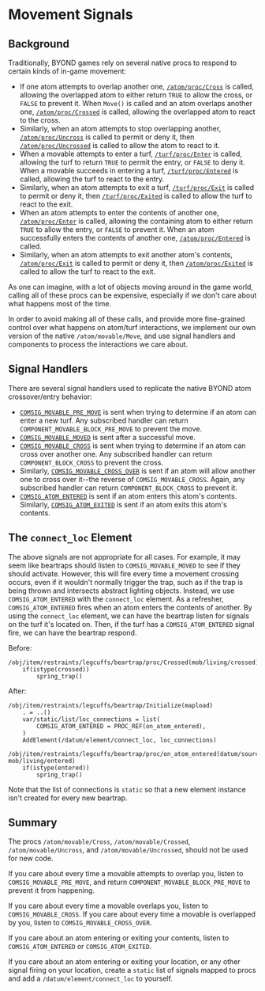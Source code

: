 # Movement Signals

## Background

Traditionally, BYOND games rely on several native procs to respond to certain
kinds of in-game movement:

- If one atom attempts to overlap another one, [`/atom/proc/Cross`][cross] is called,
  allowing the overlapped atom to either return `TRUE` to allow the cross, or
  `FALSE` to prevent it. When `Move()` is called and an atom overlaps another
  one, [`/atom/proc/Crossed`][crossed] is called, allowing the overlapped atom to react
  to the cross.
- Similarly, when an atom attempts to stop overlapping another,
  [`/atom/proc/Uncross`][uncross] is called to permit or deny it, then
  [`/atom/proc/Uncrossed`][uncrossed] is called to allow the atom to react to it.
- When a movable attempts to enter a turf, [`/turf/proc/Enter`][enter] is called,
  allowing the turf to return `TRUE` to permit the entry, or `FALSE` to deny it.
  When a movable succeeds in entering a turf, [`/turf/proc/Entered`][entered] is
  called, allowing the turf to react to the entry.
- Similarly, when an atom attempts to exit a turf, [`/turf/proc/Exit`][exit] is
  called to permit or deny it, then [`/turf/proc/Exited`][exited] is called to allow
  the turf to react to the exit.
- When an atom attempts to enter the contents of another one,
  [`/atom/proc/Enter`][atom_enter] is called, allowing the containing atom to
  either return `TRUE` to allow the entry, or `FALSE` to prevent it. When an
  atom successfully enters the contents of another one,
  [`/atom/proc/Entered`][atom_entered] is called.
- Similarly, when an atom attempts to exit another atom's contents,
  [`/atom/proc/Exit`][atom_exit] is called to permit or deny it, then
  [`/atom/proc/Exited`][atom_exited] is called to allow the turf to react to the
  exit.

As one can imagine, with a lot of objects moving around in the game world,
calling all of these procs can be expensive, especially if we don't care about
what happens most of the time.

In order to avoid making all of these calls, and provide more fine-grained
control over what happens on atom/turf interactions, we implement our own
version of the native `/atom/movable/Move`, and use signal handlers and
components to process the interactions we care about.

[cross]: https://secure.byond.com/docs/ref/#/atom/proc/Cross
[crossed]: https://secure.byond.com/docs/ref/#/atom/proc/Crossed
[uncross]: https://secure.byond.com/docs/ref/#/atom/proc/Uncross
[uncrossed]: https://secure.byond.com/docs/ref/#/atom/proc/Uncrossed
[enter]: https://secure.byond.com/docs/ref/#/turf/proc/Enter
[entered]: https://secure.byond.com/docs/ref/#/turf/proc/Entered
[exit]: https://secure.byond.com/docs/ref/#/turf/proc/Exit
[exited]: https://secure.byond.com/docs/ref/#/turf/proc/Exited
[atom_enter]: https://secure.byond.com/docs/ref/#/atom/proc/Enter
[atom_entered]: https://secure.byond.com/docs/ref/#/atom/proc/Entered
[atom_exit]: https://secure.byond.com/docs/ref/#/atom/proc/Exit
[atom_exited]: https://secure.byond.com/docs/ref/#/atom/proc/Exited

## Signal Handlers

There are several signal handlers used to replicate the native BYOND atom
crossover/entry behavior:

- [`COMSIG_MOVABLE_PRE_MOVE`][pre_move] is sent when trying to determine if an
  atom can enter a new turf. Any subscribed handler can return
  `COMPONENT_MOVABLE_BLOCK_PRE_MOVE` to prevent the move.
- [`COMSIG_MOVABLE_MOVED`][moved] is sent after a successful move.
- [`COMSIG_MOVABLE_CROSS`][cross] is sent when trying to determine if an atom
  can cross over another one. Any subscribed handler can return
  `COMPONENT_BLOCK_CROSS` to prevent the cross.
- Similarly, [`COMSIG_MOVABLE_CROSS_OVER`][crossover] is sent if an atom will
  allow another one to cross over it--the reverse of `COMSIG_MOVABLE_CROSS`.
  Again, any subscribed handler can return `COMPONENT_BLOCK_CROSS` to prevent
  it.
- [`COMSIG_ATOM_ENTERED`][entered] is sent if an atom enters this atom's
  contents. Similarly, [`COMSIG_ATOM_EXITED`][exited] is sent if an atom exits
  this atom's contents.

[pre_move]: https://codedocs.paradisestation.org/code/__DEFINES/dcs/movable_signals.html#define/COMSIG_MOVABLE_PRE_MOVE
[moved]: https://codedocs.paradisestation.org/code/__DEFINES/dcs/movable_signals.html#define/COMSIG_MOVABLE_MOVED
[cross]: https://codedocs.paradisestation.org/code/__DEFINES/dcs/movable_signals.html#define/COMSIG_MOVABLE_CROSS
[crossover]: https://codedocs.paradisestation.org/code/__DEFINES/dcs/movable_signals.html#define/COMSIG_MOVABLE_CROSS_OVER
[entered]: https://codedocs.paradisestation.org/code/__DEFINES/dcs/movable_signals.html#define/COMSIG_ATOM_ENTERED
[exited]: https://codedocs.paradisestation.org/code/__DEFINES/dcs/movable_signals.html#define/COMSIG_ATOM_EXITED

## The `connect_loc` Element

The above signals are not appropriate for all cases. For example, it may seem
like beartraps should listen to `COMSIG_MOVABLE_MOVED` to see if they should
activate. However, this will fire every time a movement crossing occurs, even if
it wouldn't normally trigger the trap, such as if the trap is being thrown and
intersects abstract lighting objects. Instead, we use `COMSIG_ATOM_ENTERED` with
the `connect_loc` element. As a refresher, `COMSIG_ATOM_ENTERED` fires when an
atom enters the contents of another. By using the `connect_loc` element, we can
have the beartrap listen for signals on the turf it's located on. Then, if the
turf has a `COMSIG_ATOM_ENTERED` signal fire, we can have the beartrap respond.

Before:

```dm
/obj/item/restraints/legcuffs/beartrap/proc/Crossed(mob/living/crossed)
	if(istype(crossed))
		spring_trap()
```

After:

```dm
/obj/item/restraints/legcuffs/beartrap/Initialize(mapload)
	. = ..()
	var/static/list/loc_connections = list(
		COMSIG_ATOM_ENTERED = PROC_REF(on_atom_entered),
	)
	AddElement(/datum/element/connect_loc, loc_connections)

/obj/item/restraints/legcuffs/beartrap/proc/on_atom_entered(datum/source, mob/living/entered)
	if(istype(entered))
		spring_trap()
```

Note that the list of connections is `static` so that a new element instance isn't
created for every new beartrap.

## Summary

The procs `/atom/movable/Cross`, `/atom/movable/Crossed`,
`/atom/movable/Uncross`, and `/atom/movable/Uncrossed`, should not be used for
new code.

If you care about every time a movable attempts to overlap you, listen to
`COMSIG_MOVABLE_PRE_MOVE`, and return `COMPONENT_MOVABLE_BLOCK_PRE_MOVE` to
prevent it from happening.

If you care about every time a movable overlaps you, listen to
`COMSIG_MOVABLE_CROSS`. If you care about every time a movable is overlapped by
you, listen to `COMSIG_MOVABLE_CROSS_OVER`.

If you care about an atom entering or exiting your contents, listen to
`COMSIG_ATOM_ENTERED` or `COMSIG_ATOM_EXITED`.

If you care about an atom entering or exiting your location, or any other signal
firing on your location, create a `static` list of signals mapped to procs and
add a `/datum/element/connect_loc` to yourself.

